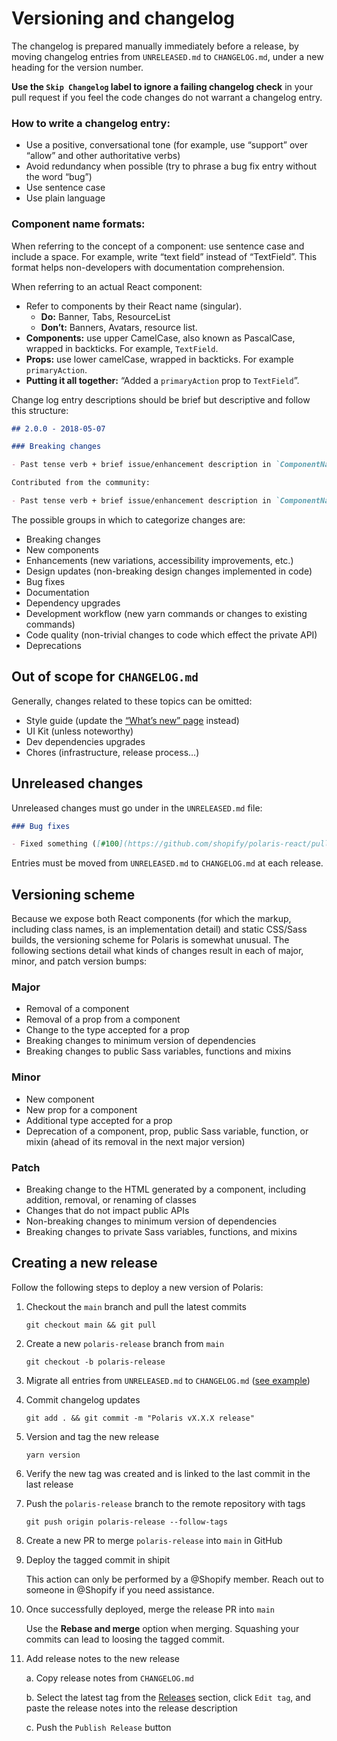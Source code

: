 # Versioning and changelog

The changelog is prepared manually immediately before a release, by moving changelog entries from `UNRELEASED.md` to `CHANGELOG.md`, under a new heading for the version number.

**Use the `Skip Changelog` label to ignore a failing changelog check** in your pull request if you feel the code changes do not warrant a changelog entry.

### How to write a changelog entry:

- Use a positive, conversational tone (for example, use “support” over “allow” and other authoritative verbs)
- Avoid redundancy when possible (try to phrase a bug fix entry without the word “bug”)
- Use sentence case
- Use plain language

### Component name formats:

When referring to the concept of a component: use sentence case and include a space. For example, write “text field” instead of “TextField”. This format helps non-developers with documentation comprehension.

When referring to an actual React component:

- Refer to components by their React name (singular).
  - **Do:** Banner, Tabs, ResourceList
  - **Don’t:** Banners, Avatars, resource list.
- **Components:** use upper CamelCase, also known as PascalCase, wrapped in backticks. For example, `TextField`.
- **Props:** use lower camelCase, wrapped in backticks. For example `primaryAction`.
- **Putting it all together:** “Added a `primaryAction` prop to `TextField`”.

Change log entry descriptions should be brief but descriptive and follow this structure:

```md
## 2.0.0 - 2018-05-07

### Breaking changes

- Past tense verb + brief issue/enhancement description in `ComponentName` ([#100](https://github.com/shopify/polaris-react/pull/100))

Contributed from the community:

- Past tense verb + brief issue/enhancement description in `ComponentName` ([#100](https://github.com/shopify/polaris-react/pull/100)) (thanks [@username](https://github.com/username) for the [original issue](issue link)) and/or (thanks [@username](https://github.com/username) for the [pull request](pull request link))
```

The possible groups in which to categorize changes are:

- Breaking changes
- New components
- Enhancements (new variations, accessibility improvements, etc.)
- Design updates (non-breaking design changes implemented in code)
- Bug fixes
- Documentation
- Dependency upgrades
- Development workflow (new yarn commands or changes to existing commands)
- Code quality (non-trivial changes to code which effect the private API)
- Deprecations

## Out of scope for `CHANGELOG.md`

Generally, changes related to these topics can be omitted:

- Style guide (update the [“What’s new” page](https://github.com/Shopify/polaris-styleguide/tree/master/pages/whats-new) instead)
- UI Kit (unless noteworthy)
- Dev dependencies upgrades
- Chores (infrastructure, release process…)

## Unreleased changes

Unreleased changes must go under in the `UNRELEASED.md` file:

```md
### Bug fixes

- Fixed something ([#100](https://github.com/shopify/polaris-react/pull/100))
```

Entries must be moved from `UNRELEASED.md` to `CHANGELOG.md` at each release.

## Versioning scheme

Because we expose both React components (for which the markup, including class names, is an implementation detail) and static CSS/Sass builds, the versioning scheme for Polaris is somewhat unusual. The following sections detail what kinds of changes result in each of major, minor, and patch version bumps:

### Major

- Removal of a component
- Removal of a prop from a component
- Change to the type accepted for a prop
- Breaking changes to minimum version of dependencies
- Breaking changes to public Sass variables, functions and mixins

### Minor

- New component
- New prop for a component
- Additional type accepted for a prop
- Deprecation of a component, prop, public Sass variable, function, or mixin (ahead of its removal in the next major version)

### Patch

- Breaking change to the HTML generated by a component, including addition, removal, or renaming of classes
- Changes that do not impact public APIs
- Non-breaking changes to minimum version of dependencies
- Breaking changes to private Sass variables, functions, and mixins

## Creating a new release

Follow the following steps to deploy a new version of Polaris:

1. Checkout the `main` branch and pull the latest commits

   `git checkout main && git pull`

1. Create a new `polaris-release` branch from `main`

   `git checkout -b polaris-release`

1. Migrate all entries from `UNRELEASED.md` to `CHANGELOG.md` ([see example](https://github.com/Shopify/polaris-react/pull/5254/files#diff-06572a96a58dc510037d5efa622f9bec8519bc1beab13c9f251e97e657a9d4ed))

1. Commit changelog updates

   `git add . && git commit -m "Polaris vX.X.X release"`

1. Version and tag the new release

   `yarn version`

1. Verify the new tag was created and is linked to the last commit in the last release

1. Push the `polaris-release` branch to the remote repository with tags

   `git push origin polaris-release --follow-tags`

1. Create a new PR to merge `polaris-release` into `main` in GitHub

1. Deploy the tagged commit in shipit

   This action can only be performed by a @Shopify member. Reach out to someone in @Shopify if you need assistance.

1. Once successfully deployed, merge the release PR into `main`

   Use the **Rebase and merge** option when merging. Squashing your commits can lead to loosing the tagged commit.

1. Add release notes to the new release

   a. Copy release notes from `CHANGELOG.md`

   b. Select the latest tag from the [Releases](https://github.com/Shopify/polaris-react/releases) section, click `Edit tag`, and paste the release notes into the release description

   c. Push the `Publish Release` button
